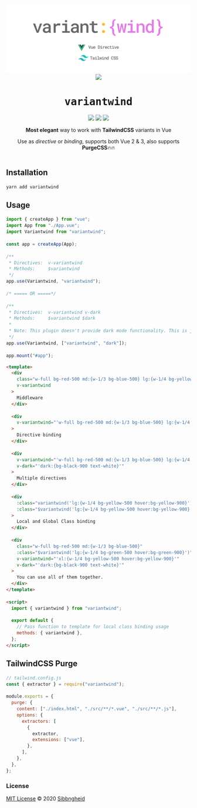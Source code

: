 <p align='center'>
<img src="./variantwind.svg">
<img src="https://raw.githubusercontent.com/sibbngheid/variantwind/master/carbon.svg">
</p>
<h1 align='center'>
<center><samp>variantwind</samp></center>
</h1>

<p align='center'>
<a href="https://www.npmjs.com/package/variantwind" target="__blank"><img src="https://badgen.net/npm/v/variantwind"></a>
<a href="https://www.npmjs.com/package/variantwind" target="__blank"><img src="https://badgen.net/npm/dt/variantwind"></a>
<a href="https://github.com/sibbngheid/variantwind" target="__blank"><img src="https://badgen.net/bundlephobia/minzip/variantwind"></a>
</p>

<p align='center'>
<strong>Most elegant</strong> way to work with <strong>TailwindCSS</strong> variants in Vue
</p>

<p align='center'>
Use as <em>directive</em> or <em>binding</em>, supports both Vue 2 & 3, also supports <strong>PurgeCSS</strong>🔥🔥<br><br>
</p>

## Installation

```sh
yarn add variantwind
```

## Usage

```js
import { createApp } from "vue";
import App from "./App.vue";
import Variantwind from "variantwind";

const app = createApp(App);

/**
 * Directives:  v-variantwind
 * Methods:     $variantwind
 */
app.use(Variantwind, "variantwind");

/* ===== OR =====*/

/**
 * Directives:  v-variantwind v-dark
 * Methods:     $variantwind $dark
 *
 * Note: This plugin doesn't provide dark mode functionality. This is just a use case example.
 */
app.use(Variantwind, ["variantwind", "dark"]);

app.mount("#app");
```

```html
<template>
  <div
    class="w-full bg-red-500 md:{w-1/3 bg-blue-500} lg:{w-1/4 bg-yellow-500 hover:bg-yellow-900}"
    v-variantwind
  >
    Middleware
  </div>

  <div
    v-variantwind="'w-full bg-red-500 md:{w-1/3 bg-blue-500} lg:{w-1/4 bg-yellow-500 hover:bg-yellow-900}'"
  >
    Directive binding
  </div>

  <div
    v-variantwind="'w-full bg-red-500 md:{w-1/3 bg-blue-500} lg:{w-1/4 bg-yellow-500 hover:bg-yellow-900}'"
    v-dark="'dark:{bg-black-900 text-white}'"
  >
    Multiple directives
  </div>

  <div
    :class="variantwind('lg:{w-1/4 bg-yellow-500 hover:bg-yellow-900}')"
    :class="$variantwind('lg:{w-1/4 bg-yellow-500 hover:bg-yellow-900}')"
  >
    Local and Global Class binding
  </div>

  <div
    class="w-full bg-red-500 md:{w-1/3 bg-blue-500}"
    :class="$variantwind('lg:{w-1/4 bg-green-500 hover:bg-green-900}')"
    v-variantwind="'xl:{w-1/4 bg-yellow-500 hover:bg-yellow-900}'"
    v-dark="'dark:{bg-black-900 text-white}'"
  >
    You can use all of them together.
  </div>
</template>

<script>
  import { variantwind } from "variantwind";

  export default {
    // Pass function to template for local class binding usage
    methods: { variantwind },
  };
</script>
```

## TailwindCSS Purge

```js
// tailwind.config.js
const { extractor } = require("variantwind");

module.exports = {
  purge: {
    content: ["./index.html", "./src/**/*.vue", "./src/**/*.js"],
    options: {
      extractors: [
        {
          extractor,
          extensions: ["vue"],
        },
      ],
    },
  },
};
```

### License

[MIT License](https://github.com/sibbngheid/variantwind/blob/master/LICENSE) © 2020 [Sibbngheid](https://github.com/sibbngheid)
